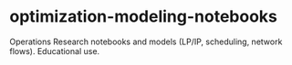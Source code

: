# optimization-modeling-notebooks
Operations Research notebooks and models (LP/IP, scheduling, network flows). Educational use.
